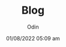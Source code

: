 ---
title: Blog
date_modified: '01/18/2022 08:49 pm'
editor: Odin
date: '01/08/2022 05:09 am'
author: Odin
revision: 3
media_order: sg-0025.jpg
child_type: post
hero_image: f3.jpg
content:
    items:
        - '@self.children'
    limit: 5
    order:
        by: date
        dir: desc
    pagination: true
    url_taxonomy_filters: true
all:
   items:
      - '@self.descendants'
   order:
      by: date
      dir: desc
   pagination: true
   url_taxonomy_filters: true
news:
   items:
      - '@page.children': '/articles/news'
   order:
      by: date
      dir: desc
   pagination: true
   url_taxonomy_filters: true
events:
   items:
      - '@page.children': '/articles/events'
   order:
      by: date
      dir: desc
   pagination: true
   url_taxonomy_filters: true
projects:
   items:
      - '@page.children': '/articles/projects'
   order:
      by: date
      dir: desc
   pagination: true
   url_taxonomy_filters: true
---